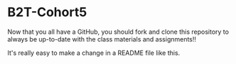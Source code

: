 # B2T-Cohort5

Now that you all have a GitHub, you should fork and clone this repository to always be up-to-date with the class materials and assignments!!

It's really easy to make a change in a README file like this.
